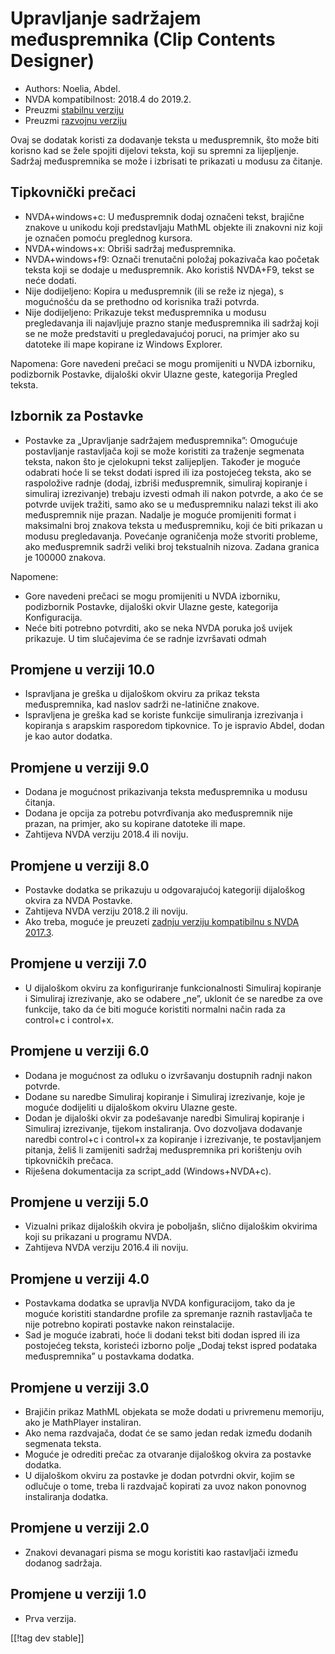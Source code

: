 # Upravljanje sadržajem međuspremnika (Clip Contents Designer) #

*	Authors: Noelia, Abdel.
*	NVDA kompatibilnost: 2018.4 do 2019.2.
*	Preuzmi [stabilnu verziju][1]
*	Preuzmi [razvojnu verziju][2]

Ovaj se dodatak koristi za dodavanje teksta u međuspremnik, što može biti
korisno kad se žele spojiti dijelovi teksta, koji su spremni za
lijepljenje. Sadržaj međuspremnika se može i izbrisati te prikazati u modusu
za čitanje.

## Tipkovnički prečaci ##
*	NVDA+windows+c: U međuspremnik dodaj označeni tekst, brajične znakove u
  unikodu koji predstavljaju MathML objekte ili znakovni niz koji je označen
  pomoću preglednog kursora.
*	NVDA+windows+x: Obriši sadržaj međuspremnika.
*	NVDA+windows+f9: Označi trenutačni položaj pokazivača kao početak teksta koji se dodaje u međuspremnik. Ako koristiš NVDA+F9, tekst se neće dodati.
*	Nije dodijeljeno: Kopira u međuspremnik (ili se reže iz njega), s mogućnošću da se prethodno od korisnika traži potvrda.
*	Nije dodijeljeno: Prikazuje tekst međuspremnika u modusu pregledavanja ili najavljuje prazno stanje međuspremnika ili sadržaj koji se ne može predstaviti u pregledavajućoj poruci, na primjer ako su datoteke ili mape kopirane iz Windows Explorer.

Napomena: Gore navedeni prečaci se mogu promijeniti u NVDA izborniku,
podizbornik Postavke, dijaloški okvir Ulazne geste, kategorija Pregled
teksta.

## Izbornik za Postavke ##
*	Postavke za „Upravljanje sadržajem međuspremnika”: Omogućuje postavljanje rastavljača koji se može koristiti za traženje segmenata teksta, nakon što je cjelokupni tekst zalijepljen.
Također je moguće odabrati hoće li se tekst dodati ispred ili iza postojećeg teksta, ako se raspoložive radnje (dodaj, izbriši međuspremnik, simuliraj kopiranje i simuliraj izrezivanje) trebaju izvesti odmah ili nakon potvrde, a ako će se potvrde uvijek tražiti, samo ako se u međuspremniku nalazi tekst ili ako međuspremnik nije prazan.
Nadalje je moguće promijeniti format i maksimalni broj znakova teksta u međuspremniku, koji će biti prikazan u modusu pregledavanja. Povećanje ograničenja može stvoriti probleme, ako međuspremnik sadrži veliki broj tekstualnih nizova. Zadana granica je 100000 znakova.

Napomene:

*	Gore navedeni prečaci se mogu promijeniti u NVDA izborniku, podizbornik
  Postavke, dijaloški okvir Ulazne geste, kategorija Konfiguracija.
*	Neće biti potrebno potvrditi, ako se neka NVDA poruka još uvijek
  prikazuje. U tim slučajevima će se radnje izvršavati odmah

## Promjene u verziji 10.0
* Ispravljana je greška u dijaloškom okviru za prikaz teksta međuspremnika,
  kad naslov sadrži ne-latinične znakove.
* Ispravljena je greška kad se koriste funkcije simuliranja izrezivanja i
  kopiranja s arapskim rasporedom tipkovnice. To je ispravio Abdel, dodan je
  kao autor dodatka.

## Promjene u verziji 9.0

* Dodana je mogućnost prikazivanja teksta međuspremnika u modusu čitanja.
* Dodana je opcija za potrebu potvrđivanja ako međuspremnik nije prazan, na
  primjer, ako su kopirane datoteke ili mape.
* Zahtijeva NVDA verziju 2018.4 ili noviju.

## Promjene u verziji 8.0 ##

* Postavke dodatka se prikazuju u odgovarajućoj kategoriji dijaloškog okvira
  za NVDA Postavke.
* Zahtijeva NVDA verziju 2018.2 ili noviju.
* Ako treba, moguće je preuzeti [zadnju verziju kompatibilnu s NVDA
  2017.3][3].

## Promjene u verziji 7.0

* U dijaloškom okviru za konfiguriranje funkcionalnosti Simuliraj kopiranje
  i Simuliraj izrezivanje, ako se odabere „ne”, uklonit će se naredbe za ove
  funkcije, tako da će biti moguće koristiti normalni način rada za
  control+c i control+x.

## Promjene u verziji 6.0

*	Dodana je mogućnost za odluku o izvršavanju dostupnih radnji nakon potvrde.
*	Dodane su naredbe Simuliraj kopiranje i Simuliraj izrezivanje, koje je moguće dodijeliti u dijaloškom okviru Ulazne geste.
*	Dodan je dijaloški okvir za podešavanje naredbi Simuliraj kopiranje i Simuliraj izrezivanje, tijekom instaliranja. Ovo dozvoljava dodavanje naredbi control+c i control+x za kopiranje i izrezivanje, te postavljanjem pitanja, želiš li zamijeniti sadržaj međuspremnika pri korištenju ovih tipkovničkih prečaca.
*	Riješena dokumentacija za script_add (Windows+NVDA+c).

## Promjene u verziji 5.0 ##

*	Vizualni prikaz dijaloških okvira je poboljašn, slično dijaloškim okvirima
  koji su prikazani u programu NVDA.
*	Zahtijeva NVDA verziju 2016.4 ili noviju.

## Promjene u verziji 4.0 ##
*	Postavkama dodatka se upravlja NVDA konfiguracijom, tako da je moguće
  koristiti standardne profile za spremanje raznih rastavljača te nije
  potrebno kopirati postavke nakon reinstalacije.
*	Sad je moguće izabrati, hoće li dodani tekst biti dodan ispred ili iza
  postojećeg teksta, koristeći izborno polje „Dodaj tekst ispred podataka
  međuspremnika” u postavkama dodatka.

## Promjene u verziji 3.0 ##
*	Brajičin prikaz MathML objekata se može dodati u privremenu memoriju, ako
  je MathPlayer instaliran.
*	Ako nema razdvajača, dodat će se samo jedan redak između dodanih segmenata
  teksta.
*	Moguće je odrediti prečac za otvaranje dijaloškog okvira za postavke
  dodatka.
*	U dijaloškom okviru za postavke je dodan potvrdni okvir, kojim se odlučuje
  o tome, treba li razdvajač kopirati za uvoz nakon ponovnog instaliranja
  dodatka.

## Promjene u verziji 2.0 ##
*	Znakovi devanagari pisma se mogu koristiti kao rastavljači između dodanog
  sadržaja.

## Promjene u verziji 1.0 ##
*	Prva verzija.


[[!tag dev stable]]

[1]: https://addons.nvda-project.org/files/get.php?file=ccd

[2]: https://addons.nvda-project.org/files/get.php?file=ccd-dev

[3]: https://addons.nvda-project.org/files/get.php?file=ccd-o
